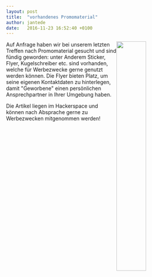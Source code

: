```yaml
---
layout: post
title:  "vorhandenes Promomaterial"
author: jantede
date:   2016-11-23 16:52:40 +0100
---
```

<image style="float: right;" src="/blog/files/2016-11-23/material.jpg" width="40%">Auf Anfrage haben wir bei unserem letzten Treffen nach Promomaterial gesucht und sind fündig geworden: unter Anderem Sticker, Flyer, Kugelschreiber etc.  sind vorhanden, welche für Werbezwecke gerne genutzt werden können. Die Flyer bieten Platz, um seine eigenen Kontaktdaten zu hinterlegen, damit "Geworbene" einen persönlichen Ansprechpartner in Ihrer Umgebung haben.

Die Artikel liegen im Hackerspace und können nach Absprache gerne zu Werbezwecken mitgenommen werden!
